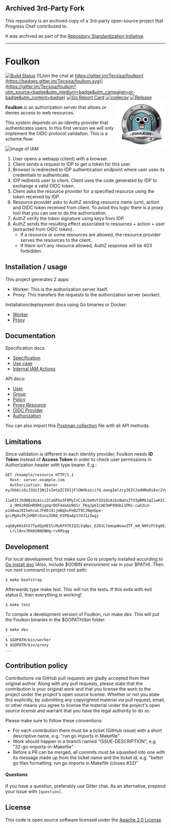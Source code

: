 ## Archived 3rd-Party Fork

This repository is an archived copy of a 3rd-party open-source project that Progress Chef contributed to.

It was archived as part of the [Repository Standardization Initiative](https://github.com/chef-boneyard/oss-repo-standardization-2025).

----

# Foulkon
[![Build Status](https://travis-ci.org/Tecsisa/foulkon.svg?branch=master)](https://travis-ci.org/Tecsisa/foulkon)
[![Join the chat at https://gitter.im/Tecsisa/foulkon](https://badges.gitter.im/Tecsisa/foulkon.svg)](https://gitter.im/Tecsisa/foulkon?utm_source=badge&utm_medium=badge&utm_campaign=pr-badge&utm_content=badge)
[![Go Report Card](https://goreportcard.com/badge/github.com/tecsisa/foulkon)](https://goreportcard.com/report/github.com/tecsisa/foulkon)
[![codecov](https://codecov.io/gh/Tecsisa/foulkon/branch/master/graph/badge.svg)](https://codecov.io/gh/Tecsisa/foulkon)
[![Release](https://img.shields.io/badge/release-v0.3.0-blue.svg)](https://github.com/Tecsisa/foulkon/blob/master/CHANGELOG.md#v030-2017-01-25)
<img align="right" src="https://github.com/Tecsisa/foulkon/blob/master/dist/foulkon.png" width="150">

__Foulkon__ is an authorization server that allows or denies access to web resources.

This system depends on an identity provider that authenticates users.
In this first version we will only implement the OIDC protocol validation.
This is a scheme flow:

![Image of IAM](https://docs.google.com/drawings/d/1NctH8BB6ZB02ig3fR-Wu4tGx52Qpb4vG8Po8fUMoH5E/pub?w=610&h=518)

1. User opens a webapp (client) with a browser.
2. Client sends a request to IDP to get a token for this user.
3. Browser is redirected to IDP authentication endpoint where user uses its credentials to authenticate.
4. IDP redirects user to client. Client uses the code generated by IDP to exchange a valid OIDC token.
5. Client asks the resource provider for a specified resource using the token received by IDP.
6. Resource provider asks to AuthZ sending resource name (urn), action and OIDC token received from client. To avoid this logic there is a proxy tool
that you can use to do the authorization.
7. AuthZ verify the token signature using keys from IDP.
8. AuthZ sends the resulting effect associated to resources + action + user (extracted from OIDC token).
    - If a resource or some resources are allowed, the resource provider serves the resources to the client.
    - If there isn't any resource allowed, AuthZ response will be 403 forbidden.

## Installation / usage

This project generates 2 apps:

- Worker: This is the authorization server itself.
- Proxy: This transfers the requests to the authorization server (worker).

Installation/deployment docs using Go binaries or Docker:<br />
- [Worker](doc/deploy/worker.md)
- [Proxy](doc/deploy/proxy.md)

## Documentation

Specification docs:
- [Specification](doc/spec/README.md)
- [Use case](doc/spec/usecase.md)
- [Internal IAM Actions](doc/spec/action.md)

API docs:
- [User](doc/api/user.md)
- [Group](doc/api/group.md)
- [Policy](doc/api/policy.md)
- [Proxy Resource](doc/api/proxy_resource.md)
- [OIDC Provider](doc/api/oidc_provider.md)
- [Authorization](doc/api/resource.md)

You can also import this [Postman collection](schema/postman.json) file with all API methods.

## Limitations

Since validation is different in each identity provider, Foulkon needs __ID Token__ instead of __Access Token__ in order to check user permissions
in Authorization header with type bearer.
E.g.:

```
GET /example/resource HTTP/1.1
  Host: server.example.com
  Authorization: Bearer eyJhbGciOiJSUzI1NiIsImtpZCI6IjFlOWdkazcifQ.ewogImlzcyI6ICJodHRwOi8vc2VydmVyLmV4YW1wbGUuY29tIiwKICJzdWIiOiAiMjQ4Mjg5NzYxMDAx
  IiwKICJhdWQiOiAiczZCaGRSa3F0MyIsCiAibm9uY2UiOiAibi0wUzZfV3pBMk1qIiwKICJleHAiOiAxMzExMjgxOTcwLAogImlhdCI6IDEzMTEyODA5NzAKfQ.ggW8hZ1EuVLuxNuuIJKX_V8
  a_OMXzR0EHR9R6jgdqrOOF4daGU96Sr_P6qJp6IcmD3HP99Obi1PRs-cwh3LO-p146waJ8IhehcwL7F09JdijmBqkvPeB2T9CJNqeGpe-gccMg4vfKjkM8FcGvnzZUN4_KSP0aAp1tOJ1zZwgj
  xqGByKHiOtX7TpdQyHE5lcMiKPXfEIQILVq0pc_E2DzL7emopWoaoZTF_m0_N0YzFC6g6EJbOEoRoSK5hoDalrcvRYLSrQAZZKflyuVCyixEoV9GfNQC3_osjzw2PAithfubEEBLuVVk4XUVrWO
  LrLl0nx7RkKU8NXNHq-rvKMzqg
```

## Development

For local development, first make sure Go is properly installed according to [Go install doc](https://golang.org/doc/install) (Also, include $GOBIN environment var in your $PATH). Then run next command in project root path:

```
$ make bootstrap
```

Afterwards type make test. This will run the tests. If this exits with exit status 0, then everything is working!

```
$ make test
```

To compile a development version of Foulkon, run make dev. This will put the Foulkon binaries in the $GOPATH/bin folder:

```
$ make dev
...
$ $GOPATH/bin/worker
$ $GOPATH/bin/proxy
...
```

## Contribution policy

Contributions via GitHub pull requests are gladly accepted from their original author. Along with any pull requests, please state that the contribution is your original work and that you license the work to the project under the project's open source license. Whether or not you state this explicitly, by submitting any copyrighted material via pull request, email, or other means you agree to license the material under the project's open source license and warrant that you have the legal authority to do so.

Please make sure to follow these conventions:
- For each contribution there must be a ticket (GitHub issue) with a short descriptive name, e.g. "run go imports in Makefile"
- Work should happen in a branch named "ISSUE-DESCRIPTION", e.g. "32-go-imports-in-Makefile"
- Before a PR can be merged, all commits must be squashed into one with its message made up from the ticket name and the ticket id, e.g. "better go files formatting: run go imports in Makefile (closes #32)"

#### Questions

If you have a question, preferably use Gitter chat. As an alternative, prepend your issue with `[question]`.

## License

This code is open source software licensed under the [Apache 2.0 License](http://www.apache.org/licenses/LICENSE-2.0.html).
